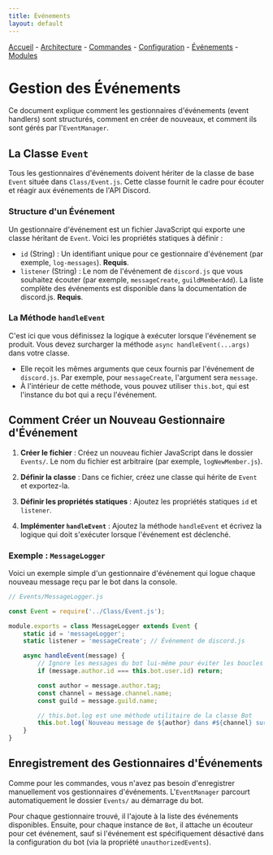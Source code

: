 ```yaml
---
title: Événements
layout: default
---
```

[Accueil](./index.md) - [Architecture](./architecture.md) - [Commandes](./commands.md) - [Configuration](./configuration.md) - [Événements](./events.md) - [Modules](./modules.md)

# Gestion des Événements

Ce document explique comment les gestionnaires d'événements (event handlers) sont structurés, comment en créer de nouveaux, et comment ils sont gérés par l'`EventManager`.

## La Classe `Event`

Tous les gestionnaires d'événements doivent hériter de la classe de base `Event` située dans `Class/Event.js`. Cette classe fournit le cadre pour écouter et réagir aux événements de l'API Discord.

### Structure d'un Événement

Un gestionnaire d'événement est un fichier JavaScript qui exporte une classe héritant de `Event`. Voici les propriétés statiques à définir :

-   `id` (String) : Un identifiant unique pour ce gestionnaire d'événement (par exemple, `log-messages`). **Requis**.
-   `listener` (String) : Le nom de l'événement de `discord.js` que vous souhaitez écouter (par exemple, `messageCreate`, `guildMemberAdd`). La liste complète des événements est disponible dans la documentation de discord.js. **Requis**.

### La Méthode `handleEvent`

C'est ici que vous définissez la logique à exécuter lorsque l'événement se produit. Vous devez surcharger la méthode `async handleEvent(...args)` dans votre classe.

-   Elle reçoit les mêmes arguments que ceux fournis par l'événement de `discord.js`. Par exemple, pour `messageCreate`, l'argument sera `message`.
-   À l'intérieur de cette méthode, vous pouvez utiliser `this.bot`, qui est l'instance du bot qui a reçu l'événement.

## Comment Créer un Nouveau Gestionnaire d'Événement

1.  **Créer le fichier** : Créez un nouveau fichier JavaScript dans le dossier `Events/`. Le nom du fichier est arbitraire (par exemple, `logNewMember.js`).

2.  **Définir la classe** : Dans ce fichier, créez une classe qui hérite de `Event` et exportez-la.

3.  **Définir les propriétés statiques** : Ajoutez les propriétés statiques `id` et `listener`.

4.  **Implémenter `handleEvent`** : Ajoutez la méthode `handleEvent` et écrivez la logique qui doit s'exécuter lorsque l'événement est déclenché.

### Exemple : `MessageLogger`

Voici un exemple simple d'un gestionnaire d'événement qui logue chaque nouveau message reçu par le bot dans la console.

```javascript
// Events/MessageLogger.js

const Event = require('../Class/Event.js');

module.exports = class MessageLogger extends Event {
    static id = 'messageLogger';
    static listener = 'messageCreate'; // Événement de discord.js

    async handleEvent(message) {
        // Ignore les messages du bot lui-même pour éviter les boucles
        if (message.author.id === this.bot.user.id) return;

        const author = message.author.tag;
        const channel = message.channel.name;
        const guild = message.guild.name;

        // this.bot.log est une méthode utilitaire de la classe Bot
        this.bot.log(`Nouveau message de ${author} dans #${channel} sur ${guild}: "${message.content}"`);
    }
}
```

## Enregistrement des Gestionnaires d'Événements

Comme pour les commandes, vous n'avez pas besoin d'enregistrer manuellement vos gestionnaires d'événements. L'`EventManager` parcourt automatiquement le dossier `Events/` au démarrage du bot.

Pour chaque gestionnaire trouvé, il l'ajoute à la liste des événements disponibles. Ensuite, pour chaque instance de `Bot`, il attache un écouteur pour cet événement, sauf si l'événement est spécifiquement désactivé dans la configuration du bot (via la propriété `unauthorizedEvents`).
